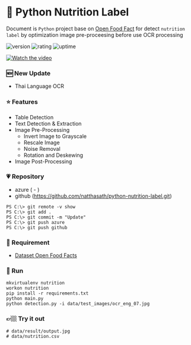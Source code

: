 
# 🎉 Python Nutrition Label

Document is `Python` project base on [Open Food Fact](https://github.com/openfoodfacts) for detect `nutrition label` by optimization image pre-proceesing before use OCR processing

![version](https://img.shields.io/badge/version-1.0-blue)
![rating](https://img.shields.io/badge/rating-★★★★★-yellow)
![uptime](https://img.shields.io/badge/uptime-100%25-brightgreen)

[![Watch the video](https://www.loom.com/share/4c4eae267b4a4f3bb08a2ae244a0ee65)](https://www.loom.com/share/4c4eae267b4a4f3bb08a2ae244a0ee65)

### 🆕 New Update

- Thai Language OCR

### ⭐ Features

- Table Detection
- Text Detection & Extraction
- Image Pre-Processing
  - Invert Image to Grayscale
  - Rescale Image
  - Noise Removal
  - Rotation and Deskewing
- Image Post-Processing

### 💗 Repository

- azure ( - )
- github (https://github.com/natthasath/python-nutrition-label.git)

```
PS C:\> git remote -v show
PS C:\> git add .
PS C:\> git commit -m "Update"
PS C:\> git push azure
PS C:\> git push github
```

### 💎 Requirement

- [Dataset Open Food Facts](https://world.openfoodfacts.org)

### 🥈 Run

```
mkvirtualenv nutrition
workon nutrition
pip install -r requirements.txt
python main.py
python detection.py -i data/test_images/ocr_eng_07.jpg
```

### 👉🏼 Try it out

```
# data/result/output.jpg
# data/nutrition.csv
```